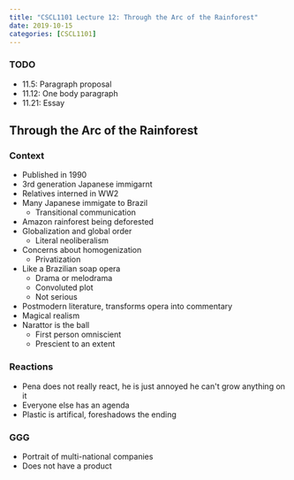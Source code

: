 ```yaml
---
title: "CSCL1101 Lecture 12: Through the Arc of the Rainforest"
date: 2019-10-15
categories: [CSCL1101]
---
```


### TODO

- 11.5: Paragraph proposal
- 11.12: One body paragraph
- 11.21: Essay 

## Through the Arc of the Rainforest

### Context

- Published in 1990
- 3rd generation Japanese immigarnt
- Relatives interned in WW2
- Many Japanese immigate to Brazil
    - Transitional communication 
- Amazon rainforest being deforested
- Globalization and global order
    - Literal neoliberalism
- Concerns about homogenization
    - Privatization
- Like a Brazilian soap opera
    - Drama or melodrama
    - Convoluted plot
    - Not serious
- Postmodern literature, transforms opera into commentary
- Magical realism
- Narattor is the ball
    - First person omniscient
    - Prescient to an extent

### Reactions

- Pena does not really react, he is just annoyed he can't grow anything on it
- Everyone else has an agenda
- Plastic is artifical, foreshadows the ending

### GGG

- Portrait of multi-national companies
- Does not have a product

